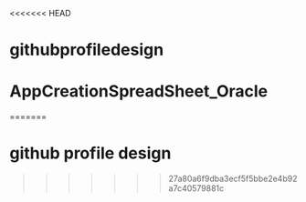 <<<<<<< HEAD
# githubprofiledesign
# AppCreationSpreadSheet_Oracle
=======
# github profile design
>>>>>>> 27a80a6f9dba3ecf5f5bbe2e4b92a7c40579881c
